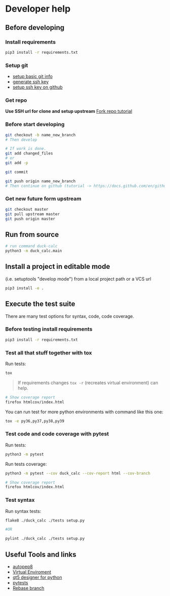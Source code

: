 # Developer help

## Before developing

### Install requirements

```bash
pip3 install -r requirements.txt
```

### Setup git

- [setup basic git info](https://git-scm.com/book/en/v2/Getting-Started-First-Time-Git-Setup)
- [generate ssh key](https://docs.github.com/en/github/authenticating-to-github/generating-a-new-ssh-key-and-adding-it-to-the-ssh-agent)
- [setup ssh key on github](https://docs.github.com/en/github/authenticating-to-github/adding-a-new-ssh-key-to-your-github-account)

### Get repo

**Use SSH url for clone and setup upstream** [Fork repo tutorial](https://docs.github.com/en/github/getting-started-with-github/fork-a-repo)

### Before start developing

```bash
git checkout -b name_new_branch
# Then develop

# If work is done.
git add changed_files
# or
git add -p

git commit 

git push origin name_new_branch
# Then continue on github (tutorial -> https://docs.github.com/en/github/collaborating-with-issues-and-pull-requests/creating-a-pull-request)
```

### Get new future form upstream

```bash
git checkout master
git pull upstream master
git push origin master
```

## Run from source

```bash
# run command duck-calc
python3 -m duck_calc.main 
```

## Install a project in editable mode

(i.e. setuptools "develop mode") from a local project path or a VCS url

```bash
pip3 install -e .    
```

## Execute the test suite

There are many test options for syntax, code, code coverage.

### Before testing install requirements

```bash
pip3 install -r requirements.txt
```

### Test all that stuff together with tox

Run tests:

```bash
tox
```

>If requirements changes ```tox -r``` (recreates virtual environment) can help.

```bash
# Show coverage report
firefox htmlcov/index.html
```

You can run test for more python environments with command like this one:

```bash
tox -e py36,py37,py38,py39
```

### Test code and code coverage with pytest

Run tests:

```bash
python3 -m pytest
```

Run tests coverage:

```bash
python3 -m pytest --cov duck_calc --cov-report html --cov-branch

# Show coverage report
firefox htmlcov/index.html
```

### Test syntax

Run syntax tests:

```bash
flake8 ./duck_calc ./tests setup.py

#OR

pylint ./duck_calc ./tests setup.py
```

## Useful Tools and links

- [autopep8](https://pypi.org/project/autopep8/)
- [Virtual Enviroment](https://docs.python.org/3/tutorial/venv.html)
- [qt5 designer for python](https://realpython.com/qt-designer-python/)
- [pytests](https://realpython.com/pytest-python-testing/)
- [Rebase branch](https://git-scm.com/book/en/v2/Git-Branching-Rebasing)
